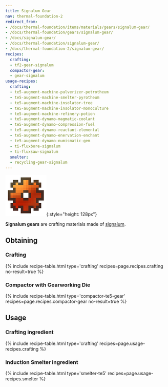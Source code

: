 ```yaml
---
title: Signalum Gear
nav: thermal-foundation-2
redirect_from:
- /docs/thermal-foundation/items/materials/gears/signalum-gear/
- /docs/thermal-foundation/gears/signalum-gear/
- /docs/signalum-gear/
- /docs/thermal-foundation/signalum-gear/
- /docs/thermal-foundation-2/signalum-gear/
recipes:
  crafting:
  - tf2-gear-signalum
  compactor-gear:
  - gear-signalum
usage-recipes:
  crafting:
  - te5-augment-machine-pulverizer-petrotheum
  - te5-augment-machine-smelter-pyrotheum
  - te5-augment-machine-insolator-tree
  - te5-augment-machine-insolator-monoculture
  - te5-augment-machine-refinery-potion
  - te5-augment-dynamo-magmatic-coolant
  - te5-augment-dynamo-compression-fuel
  - te5-augment-dynamo-reactant-elemental
  - te5-augment-dynamo-enervation-enchant
  - te5-augment-dynamo-numismatic-gem
  - ti-fluxbore-signalum
  - ti-fluxsaw-signalum
  smelter:
  - recycling-gear-signalum
---
```


![Signalum gear](/assets/images/thermal-foundation-2/gear-signalum.png){:style="height: 128px"}


**Signalum gears** are crafting materials made of
[signalum](/docs/1.12/thermal-foundation-2/signalum-ingot/).


Obtaining
---------

### Crafting
{% include recipe-table.html type='crafting' recipes=page.recipes.crafting no-result=true %}

### Compactor with Gearworking Die
{% include recipe-table.html type='compactor-te5-gear' recipes=page.recipes.compactor-gear no-result=true %}


Usage
-----

### Crafting ingredient
{% include recipe-table.html type='crafting' recipes=page.usage-recipes.crafting %}

### Induction Smelter ingredient
{% include recipe-table.html type='smelter-te5' recipes=page.usage-recipes.smelter %}
